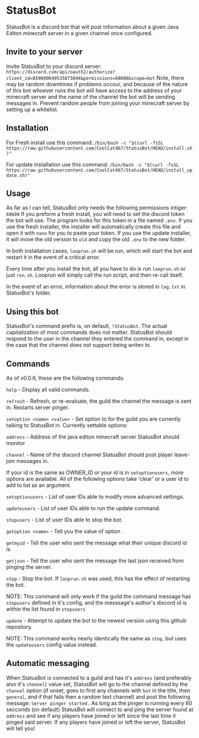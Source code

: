 # StatusBot
StatusBot is a discord bot that will post information about a given Java Editon minecraft server in a given channel once configured.


## Invite to your server
Invite StatusBot to your discord server:
`https://discord.com/api/oauth2/authorize?client_id=859890649535873044&permissions=68608&scope=bot`
Note, there may be random downtimes if problems occour, and because of the nature of
this bot whoever runs the bot will have access to the address of your minecraft server and
the name of the channel the bot will be sending messages in.
Prevent random people from joining your minecraft server by setting up a whitelist.


## Installation
For Fresh install use this command:
`/bin/bash -c "$(curl -fsSL https://raw.githubusercontent.com/CoolCat467/StatusBot/HEAD/install.sh)"`

For update installation use this command:
`/bin/bash -c "$(curl -fsSL https://raw.githubusercontent.com/CoolCat467/StatusBot/HEAD/install_update.sh)"`


## Usage
As far as I can tell, StatusBot only needs the following permissions intiger: `68608`
If you preform a fresh install, you will need to set the discord token the bot will use.
The program looks for this token in a file named `.env`. If you use the fresh installer,
the installer will automatically create this file and open it with `nano` for you to paste
your token. If you use the update installer, it will move the old version to `old` and copy
the old `.env` to the new folder.

In both installation cases, `looprun.sh` will be run, which will start the bot and restart
it in the event of a critical error.

Every time after you install the bot, all you have to do is run `looprun.sh` or just
`run.sh`. Looprun will simply call the run script, and then re-call itself.

In the event of an error, information about the error is stored in `log.txt` in StatusBot's
folder.

## Using this bot
StatusBot's command prefix is, on default, `!StatusBot`. The actual capitalization of
most commands does not matter. StatusBot should respond to the user in the channel
they entered the command in, except in the case that the channel does not support
being writen to.

## Commands
As of v0.0.6, these are the following commands:

`help` - Display all valid commands.

`refresh` - Refresh, or re-evaluate, the guild the channel the message is sent in.
 Restarts server pinger.

`setoption <name> <value>` - Set option <name> to <value> for the guild you are currently
  talking to StatusBot in. Currently settable options:
  
   `address` - Address of the java editon minecraft server StatusBot should monitor
   
   `channel` - Name of the discord channel StatusBot should post player leave-join messages in.
  
  If your id is the same as OWNER_ID or your id is in `setoptionusers`, more options are available.
  All of the following options take 'clear' or a user id to add to list as an argument.
  
   `setoptionusers` - List of user IDs able to modify more advanced settings.
   
   `updateusers` - List of user IDs able to run the update command.
   
   `stopusers` - List of user IDs able to stop the bot.

`getoption <name>` - Tell you the value of option <name>.

`getmyid` - Tell the user who sent the message what their unique discord id is.

`getjson` - Tell the user who sent the message the last json received from pinging the server.

`stop` - Stop the bot. If `looprun.sh` was used, this has the effect of restarting the bot.
  
  NOTE: This command will only work if the guild the command message has `stopusers` defined
  in it's config, and the messsage's author's discord id is within the list found in `stopusers`

`update` - Attempt to update the bot to the newest version using this github repository.
  
  NOTE: This command works nearly identically the same as `stop`, but uses the `updateusers`
  config value instead.

## Automatic messaging
When StatusBot is connected to a guild and has it's `address` (and preferably also it's `channel`)
value set, StatusBot will go to the channel defined by the `channel` option (if unset, goes to first
any channels with `bot` in the title, then `general`, and if that fails then a random text channel)
and post the following message: `Server pinger started.` As long as the pinger is running every 60
secconds (on default) StatusBot will connect to and ping the server found at `address` and see if
any players have joined or left since the last time it pinged said server. If any players have
joined or left the server, StatusBot will tell you!
